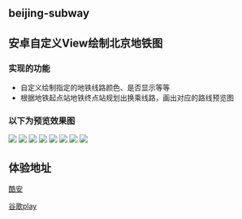## beijing-subway
## 安卓自定义View绘制北京地铁图
### 实现的功能
<ul>
<li> 自定义绘制指定的地铁线路颜色、是否显示等等</li>
<li> 根据地铁起点站地铁终点站规划出换乘线路，画出对应的路线预览图</li>
</ul>

### 以下为预览效果图

<img src="preview/subway.gif">
<img src="preview/subway1.jpg">
<img src="preview/subway2.jpg">
<img src="preview/subway3.jpg">
<img src="preview/subway4.jpg">
<img src="preview/subway5.jpg">
<img src="preview/subway6.jpg">
<img src="preview/subway7.jpg">


## 体验地址
[酷安](https://www.coolapk.com/apk/com.yhongm.subway)



[谷歌play](https://play.google.com/store/apps/details?id=com.yhongm.subway)

